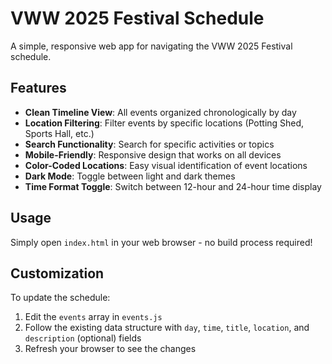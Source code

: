 # VWW 2025 Festival Schedule

A simple, responsive web app for navigating the VWW 2025 Festival schedule.

## Features

- **Clean Timeline View**: All events organized chronologically by day
- **Location Filtering**: Filter events by specific locations (Potting Shed, Sports Hall, etc.)
- **Search Functionality**: Search for specific activities or topics
- **Mobile-Friendly**: Responsive design that works on all devices
- **Color-Coded Locations**: Easy visual identification of event locations
- **Dark Mode**: Toggle between light and dark themes
- **Time Format Toggle**: Switch between 12-hour and 24-hour time display

## Usage

Simply open `index.html` in your web browser - no build process required!

## Customization

To update the schedule:

1. Edit the `events` array in `events.js`
2. Follow the existing data structure with `day`, `time`, `title`, `location`, and `description` (optional) fields
3. Refresh your browser to see the changes
